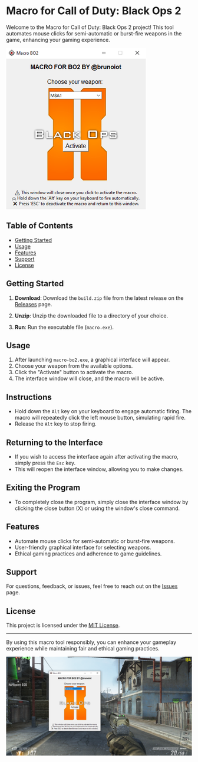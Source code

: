 # Macro for Call of Duty: Black Ops 2

Welcome to the Macro for Call of Duty: Black Ops 2 project! This tool automates mouse clicks for semi-automatic or burst-fire weapons in the game, enhancing your gaming experience.

![Macro for COD BO2](images/img_menuapp.png)

## Table of Contents

- [Getting Started](#getting-started)
- [Usage](#usage)
- [Features](#features)
- [Support](#support)
- [License](#license)

## Getting Started

1. **Download**: Download the `build.zip` file from the latest release on the [Releases](https://github.com/brunoiot/macro-bo2/releases) page.

2. **Unzip**: Unzip the downloaded file to a directory of your choice.

3. **Run**: Run the executable file (`macro.exe`).

## Usage

1. After launching `macro-bo2.exe`, a graphical interface will appear.
2. Choose your weapon from the available options.
3. Click the "Activate" button to activate the macro.
4. The interface window will close, and the macro will be active.

## Instructions

- Hold down the `Alt` key on your keyboard to engage automatic firing. The macro will repeatedly click the left mouse button, simulating rapid fire.
- Release the `Alt` key to stop firing.

## Returning to the Interface

- If you wish to access the interface again after activating the macro, simply press the `Esc` key.
- This will reopen the interface window, allowing you to make changes.

## Exiting the Program

- To completely close the program, simply close the interface window by clicking the close button (X) or using the window's close command.

## Features

- Automate mouse clicks for semi-automatic or burst-fire weapons.
- User-friendly graphical interface for selecting weapons.
- Ethical gaming practices and adherence to game guidelines.

## Support

For questions, feedback, or issues, feel free to reach out on the [Issues](https://github.com/brunoiot/macro-bo2/issues) page.

## License

This project is licensed under the [MIT License](LICENSE).

---

By using this macro tool responsibly, you can enhance your gameplay experience while maintaining fair and ethical gaming practices.

![Gameplay Screenshot](images/img_showapp.png)
